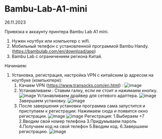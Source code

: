 # Bambu-Lab-A1-mini

26.11.2023

Привязка к аккаунту принтера Bambu Lab A1 mini.

1. Нужен ноутбук или компьютер с wifi.
2. Мобильный телефон с установленной программой Bambu Handy. (https://bambulab.com/en/download/app)
3. Bambu Lab c ограничением региона Китай.

Начинаем:
1. Установка, регистрация, настройка VPN с китайским ip адресом на ноутбуке (компьютере):
   1. Качаем VPN (https://www.transocks.com/en.html) :
      ![image](https://github.com/Jello146/Bambu-Lab-A1-mini/assets/34299327/7f76c729-91bd-4c36-90ef-49485fb85aaa)
   2. Устанавливаем :
      Ставим галку, если не стоит и нажимаем кнопку.
      ![image](https://github.com/Jello146/Bambu-Lab-A1-mini/assets/34299327/c9685022-8695-40eb-b37b-4ec258e0825d)
      Устанавливаем драйвер для сетевого адаптера.
      ![image](https://github.com/Jello146/Bambu-Lab-A1-mini/assets/34299327/7766a1ef-ac3f-44ba-871b-10c1df2215e0)
      Завершаем установку.
      ![image](https://github.com/Jello146/Bambu-Lab-A1-mini/assets/34299327/6f2c6bd4-9839-411e-a98f-c91f2e9ea654)
   3. После завершения установки программа сама запустится и приступаем к регистрации:
      Нажимаем сюда и появится окно регистрации.
      ![image](https://github.com/Jello146/Bambu-Lab-A1-mini/assets/34299327/1bc18f7d-0d63-48f7-b89b-9ac0bef7090b)
      ![image](https://github.com/Jello146/Bambu-Lab-A1-mini/assets/34299327/0659da6c-b213-4807-9acf-ee7dc69f51bc)
      Регистрация:
        1.Выбираем +7
        2.Вводим свой номер телефона
        3.Придумываем пароль
        4.Получаем код на свой телефон
        5.Вводим код.
        6.Завершаем регистрацию.
      ![image](https://github.com/Jello146/Bambu-Lab-A1-mini/assets/34299327/f806546f-53a0-471c-ba16-bcb5e566f837)






